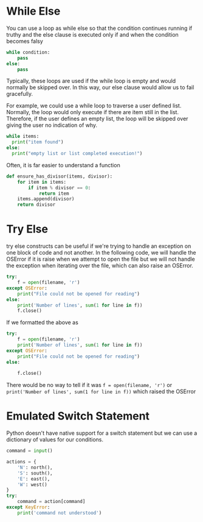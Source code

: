 # While Else 

You can use a loop as while else so that the condition continues running if truthy and the else clause is executed only if and when the condition becomes falsy

```py
while condition:
    pass
else:
    pass
```

Typically, these loops are used if the while loop is empty and would normally be skipped over. In this way, our else clause would allow us to fail gracefully.

For example, we could use a while loop to traverse a user defined list. Normally, the loop would only execute if there are item still in the list.
Therefore, if the user defines an empty list, the loop will be skipped over giving the user no indication of why.

```py
while items:
  print("item found")
else:
  print("empty list or list completed execution!")
```

Often, it is far easier to understand a function

```py
def ensure_has_divisor(items, divisor):
    for item in items:
        if item % divisor == 0:
            return item
    items.append(divisor)
    return divisor
```

# Try Else 

try else constructs can be useful if we're trying to handle an exception on one block of
code and not another. In the following code, we will handle the OSError if it is raise
when we attempt to open the file but we will not handle the exception when iterating over the file,
which can also raise an OSError.

```py
try:
    f = open(filename, 'r')
except OSError:
    print("File could not be opened for reading")
else:
    print('Number of lines', sum(1 for line in f))
    f.close()
```

If we formatted the above as 

```py
try:
    f = open(filename, 'r')
    print('Number of lines', sum(1 for line in f))
except OSError:
    print("File could not be opened for reading")
else:
    
    f.close()
```

There would be no way to tell if it was `f = open(filename, 'r')` or `print('Number of lines', sum(1 for line in f))` which raised the OSError

# Emulated Switch Statement

Python doesn't have native support for a switch statement but we can use a dictionary 
of values for our conditions.

```py
command = input()

actions = {
    'N': north(),
    'S': south(),
    'E': east(),
    'W': west()
}
try:
    command = action[command]
except KeyError:
    print('command not understood')
```
